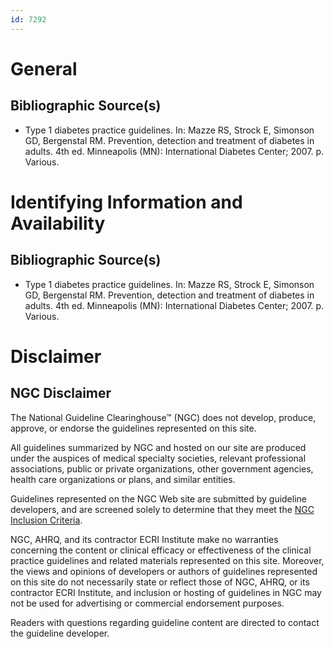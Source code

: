```yaml
---
id: 7292
---
```


# General

## Bibliographic Source(s)

- Type 1 diabetes practice guidelines. In: Mazze RS, Strock E, Simonson GD, Bergenstal RM. Prevention, detection and treatment of diabetes in adults. 4th ed. Minneapolis (MN): International Diabetes Center; 2007. p. Various.

# Identifying Information and Availability

## Bibliographic Source(s)

- Type 1 diabetes practice guidelines. In: Mazze RS, Strock E, Simonson GD, Bergenstal RM. Prevention, detection and treatment of diabetes in adults. 4th ed. Minneapolis (MN): International Diabetes Center; 2007. p. Various.

# Disclaimer

## NGC Disclaimer

The National Guideline Clearinghouse™ (NGC) does not develop, produce, approve, or endorse the guidelines represented on this site.

All guidelines summarized by NGC and hosted on our site are produced under the auspices of medical specialty societies, relevant professional associations, public or private organizations, other government agencies, health care organizations or plans, and similar entities.

Guidelines represented on the NGC Web site are submitted by guideline developers, and are screened solely to determine that they meet the [NGC Inclusion Criteria](/help-and-about/summaries/inclusion-criteria).

NGC, AHRQ, and its contractor ECRI Institute make no warranties concerning the content or clinical efficacy or effectiveness of the clinical practice guidelines and related materials represented on this site. Moreover, the views and opinions of developers or authors of guidelines represented on this site do not necessarily state or reflect those of NGC, AHRQ, or its contractor ECRI Institute, and inclusion or hosting of guidelines in NGC may not be used for advertising or commercial endorsement purposes.

Readers with questions regarding guideline content are directed to contact the guideline developer.

